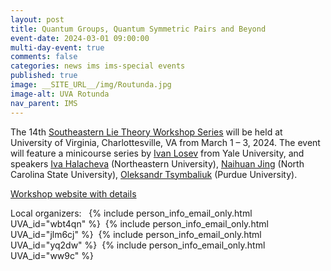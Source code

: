 ```yaml
---
layout: post
title: Quantum Groups, Quantum Symmetric Pairs and Beyond
event-date: 2024-03-01 09:00:00
multi-day-event: true
comments: false
categories: news ims ims-special events 
published: true
image: __SITE_URL__/img/Routunda.jpg
image-alt: UVA Rotunda
nav_parent: IMS
---
```


The 14th [Southeastern Lie Theory Workshop Series](https://www.math.lsu.edu/~pramod/selie/) will be held at University of Virginia, Charlottesville, VA from March 1 – 3, 2024. The event will feature a minicourse series by [Ivan Losev](https://gauss.math.yale.edu/~il282/) from Yale University, and speakers [Iva Halacheva](https://sites.google.com/site/ivahalacheva3/) (Northeastern University), [Naihuan Jing](https://jing.math.ncsu.edu/) (North Carolina State University), [Oleksandr Tsymbaliuk](https://www.math.purdue.edu/~otsymbal/) (Purdue University).

[Workshop website with details]({{site.url}}/ims/workshop-spring-2024/)




Local organizers:&nbsp;&nbsp;
{% include person_info_email_only.html UVA_id="wbt4qn" %}&nbsp;
{% include person_info_email_only.html UVA_id="jlm6cj" %}&nbsp;
{% include person_info_email_only.html UVA_id="yq2dw" %}&nbsp;
{% include person_info_email_only.html UVA_id="ww9c" %}